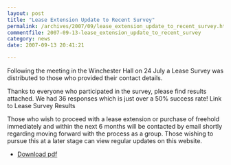```yaml
---
layout: post
title: "Lease Extension Update to Recent Survey"
permalink: /archives/2007/09/lease_extension_update_to_recent_survey.html
commentfile: 2007-09-13-lease_extension_update_to_recent_survey
category: news
date: 2007-09-13 20:41:21

---
```


Following the meeting in the Winchester Hall on 24 July a Lease Survey was distributed to those who provided their contact details.

Thanks to everyone who participated in the survey, please find results attached. We had 36 responses which is just over a 50% success rate! Link to Lease Survey Results

Those who wish to proceed with a lease extension or purchase of freehold immediately and within the next 6 months will be contacted by email shortly regarding moving forward with the process as a group. Those wishing to pursue this at a later stage can view regular updates on this website.

-   <a href="/assets/images/2007/LeaseSurveyResults.pdf">Download pdf</a>
